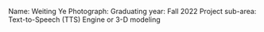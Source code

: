  Name: Weiting Ye
 Photograph:
 Graduating year: Fall 2022
 Project sub-area: Text-to-Speech (TTS) Engine or 3-D modeling

